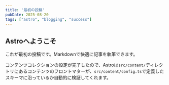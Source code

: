 ```yaml
---
title: '最初の投稿'
pubDate: 2025-08-20
tags: ["astro", "blogging", "success"]
---
```


## Astroへようこそ

これが最初の投稿です。Markdownで快適に記事を執筆できます。

コンテンツコレクションの設定が完了したので、Astroは`src/content/`ディレクトリにあるコンテンツのフロントマターが、`src/content/config.ts`で定義したスキーマに沿っているか自動的に検証してくれます。
